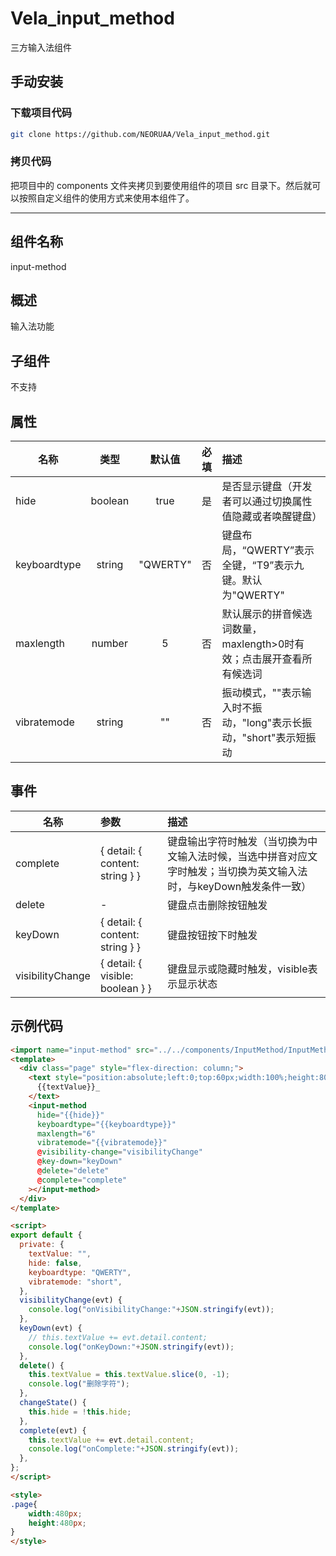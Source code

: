 # Vela_input_method
 三⽅输⼊法组件

## 手动安装

### 下载项目代码

```bash
git clone https://github.com/NEORUAA/Vela_input_method.git
```

### 拷贝代码
把项目中的 components 文件夹拷贝到要使用组件的项目 src 目录下。然后就可以按照自定义组件的使用方式来使用本组件了。

---

## 组件名称
input-method

## 概述
输⼊法功能

## ⼦组件
不⽀持

## 属性
| 名称 | 类型 | 默认值 | 必填 | 描述 |
| --------  | :----:  | :----:  | :----:  | :---- |
| hide | boolean | true | 是 | 是否显⽰键盘（开发者可以通过切换属性值隐藏或者唤醒键盘） |
| keyboardtype | string | "QWERTY" | 否 | 键盘布局，“QWERTY”表⽰全键，“T9”表⽰九键。默认为"QWERTY" |
| maxlength | number | 5 | 否 | 默认展⽰的拼⾳候选词数量， maxlength>0时有效；点击展开查看所有候选词 |
| vibratemode | string | "" | 否 | 振动模式，""表⽰输⼊时不振动，"long"表⽰⻓振动，"short"表⽰短振动 |

## 事件
| 名称 | 参数 | 描述 |
| --------  | :-----  | :---- |
| complete | { detail: { content: string } } | 键盘输出字符时触发（当切换为中⽂输⼊法时候，当选中拼⾳对应⽂字时触发；当切换为英⽂输⼊法时，与keyDown触发条件⼀致）|
| delete | - | 键盘点击删除按钮触发 |
| keyDown | { detail: { content: string } } | 键盘按钮按下时触发 |
| visibilityChange | { detail: { visible: boolean } } | 键盘显示或隐藏时触发，visible表⽰显示状态 |

## ⽰例代码
```html
<import name="input-method" src="../../components/InputMethod/InputMethod.ux"></import>
<template>
  <div class="page" style="flex-direction: column;">
    <text style="position:absolute;left:0;top:60px;width:100%;height:80px;text-align:center;background-color: red;" @click="changeState">
      {{textValue}}_
    </text>
    <input-method
      hide="{{hide}}"
      keyboardtype="{{keyboardtype}}"
      maxlength="6"
      vibratemode="{{vibratemode}}"
      @visibility-change="visibilityChange"
      @key-down="keyDown"
      @delete="delete"
      @complete="complete"
    ></input-method>
  </div>
</template>

<script>
export default {
  private: {
    textValue: "",
    hide: false,
    keyboardtype: "QWERTY",
    vibratemode: "short",
  },
  visibilityChange(evt) {
    console.log("onVisibilityChange:"+JSON.stringify(evt));
  },
  keyDown(evt) {
    // this.textValue += evt.detail.content;
    console.log("onKeyDown:"+JSON.stringify(evt));
  },
  delete() {
    this.textValue = this.textValue.slice(0, -1);
    console.log("删除字符");
  },
  changeState() {
    this.hide = !this.hide;
  },
  complete(evt) {
    this.textValue += evt.detail.content;
    console.log("onComplete:"+JSON.stringify(evt));
  },
};
</script>

<style>
.page{
	width:480px;
	height:480px;
}
</style>
```